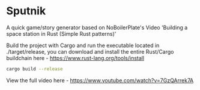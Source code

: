 # Sputnik
A quick game/story generator based on NoBoilerPlate's Video 'Building a space station in Rust (Simple Rust patterns)'

Build the project with Cargo and run the executable located in ./target/release, you can download and install the entire Rust/Cargo buildchain here - https://www.rust-lang.org/tools/install

```bash
cargo build --release
```

View the full video here - https://www.youtube.com/watch?v=7GzQArrek7A
